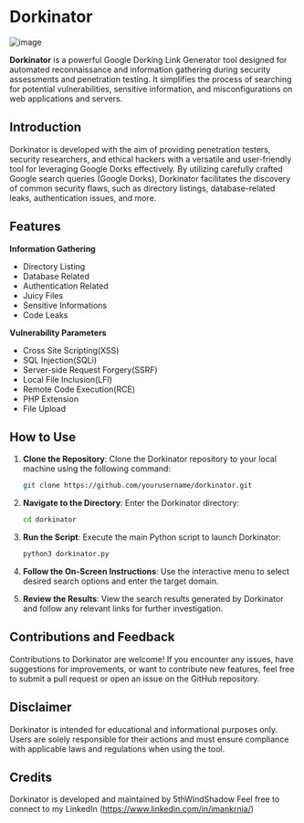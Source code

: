 # Dorkinator

![image](https://github.com/5thWindShadow/Dorkinator/assets/162215715/b210dd57-c5c2-4890-ac88-8bb0945829b6)

**Dorkinator** is a powerful Google Dorking Link Generator tool designed for automated reconnaissance and information gathering during security assessments and penetration testing. It simplifies the process of searching for potential vulnerabilities, sensitive information, and misconfigurations on web applications and servers.

## Introduction

Dorkinator is developed with the aim of providing penetration testers, security researchers, and ethical hackers with a versatile and user-friendly tool for leveraging Google Dorks effectively. By utilizing carefully crafted Google search queries (Google Dorks), Dorkinator facilitates the discovery of common security flaws, such as directory listings, database-related leaks, authentication issues, and more.

## Features

**Information Gathering**
- Directory Listing
- Database Related
- Authentication Related
 - Juicy Files
 - Sensitive Informations
- Code Leaks

**Vulnerability Parameters**
- Cross Site Scripting(XSS)
- SQL Injection(SQLi)
- Server-side Request Forgery(SSRF)
- Local File Inclusion(LFI)
- Remote Code Execution(RCE)
- PHP Extension
- File Upload

## How to Use

1. **Clone the Repository**: Clone the Dorkinator repository to your local machine using the following command:
   ```bash
   git clone https://github.com/yourusername/dorkinator.git
   ```

2. **Navigate to the Directory**: Enter the Dorkinator directory:
   ```bash
   cd dorkinator
   ```

3. **Run the Script**: Execute the main Python script to launch Dorkinator:
   ```bash
   python3 dorkinator.py
   ```

4. **Follow the On-Screen Instructions**: Use the interactive menu to select desired search options and enter the target domain.

5. **Review the Results**: View the search results generated by Dorkinator and follow any relevant links for further investigation.

## Contributions and Feedback

Contributions to Dorkinator are welcome! If you encounter any issues, have suggestions for improvements, or want to contribute new features, feel free to submit a pull request or open an issue on the GitHub repository.

## Disclaimer

Dorkinator is intended for educational and informational purposes only. Users are solely responsible for their actions and must ensure compliance with applicable laws and regulations when using the tool.

## Credits

Dorkinator is developed and maintained by 5thWindShadow
Feel free to connect to my LinkedIn (https://www.linkedin.com/in/imankrnia/)
